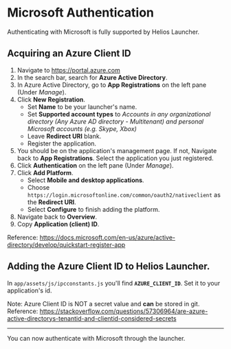 # Microsoft Authentication

Authenticating with Microsoft is fully supported by Helios Launcher.

## Acquiring an Azure Client ID

1. Navigate to https://portal.azure.com
2. In the search bar, search for **Azure Active Directory**.
3. In Azure Active Directory, go to **App Registrations** on the left pane (Under *Manage*).
4. Click **New Registration**.
    - Set **Name** to be your launcher's name.
    - Set **Supported account types** to *Accounts in any organizational directory (Any Azure AD directory - Multitenant) and personal Microsoft accounts (e.g. Skype, Xbox)*
    - Leave **Redirect URI** blank.
    - Register the application.
5. You should be on the application's management page. If not, Navigate back to **App Registrations**. Select the application you just registered.
6. Click **Authentication** on  the left pane (Under *Manage*).
7. Click **Add Platform**.
    - Select **Mobile and desktop applications**.
    - Choose `https://login.microsoftonline.com/common/oauth2/nativeclient` as the **Redirect URI**.
    - Select **Configure** to finish adding the platform.
8. Navigate back to **Overview**.
9. Copy **Application (client) ID**.


Reference: https://docs.microsoft.com/en-us/azure/active-directory/develop/quickstart-register-app

## Adding the Azure Client ID to Helios Launcher.

In `app/assets/js/ipcconstants.js` you'll find **`AZURE_CLIENT_ID`**. Set it to your application's id.

Note: Azure Client ID is NOT a secret value and **can** be stored in git. Reference: https://stackoverflow.com/questions/57306964/are-azure-active-directorys-tenantid-and-clientid-considered-secrets

----

You can now authenticate with Microsoft through the launcher.
